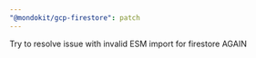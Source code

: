 ```yaml
---
"@mondokit/gcp-firestore": patch
---
```


Try to resolve issue with invalid ESM import for firestore AGAIN
